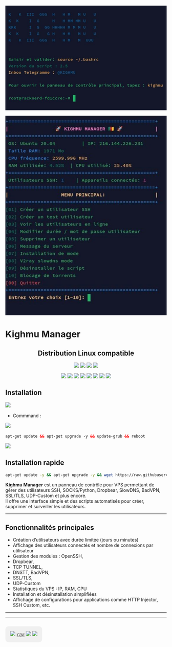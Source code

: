 <p align="center">
  <img src="PAGE%20KIGHMU.jpg" alt="Page Kighmu" width="600">
</p>

<p align="center">
  <img src="KIGHMU%20MANAGER.jpg" alt="Kighmu Manager" width="600">
</p>

# Kighmu Manager

<h2 align="center">Distribution Linux compatible</h2>

<p align="center"><img src="https://img.shields.io/static/v1?style=for-the-badge&logo=debian&label=Debian%209 & 2010&message=Stretch&color=red"> <img src="https://img.shields.io/static/v1?style=for-the-badge&logo=debian&label=Debian%2011&message=Ubuntu_20.04&color=red"> <img src="https://img.shields.io/static/v1?style=for-the-badge&logo=ubuntu&label=Ubuntu%2018&message=18.04 LTS&color=red"> <img src="https://img.shields.io/static/v1?style=for-the-badge&logo=ubuntu&label=Ubuntu%2020&message=20.04 LTS&color=red"></p>

<p align="center">
  <img src="https://img.shields.io/badge/Service-OpenSSH-success.svg">  
  <img src="https://img.shields.io/badge/Service-Dropbear-success.svg">  
  <img src="https://img.shields.io/badge/Service-BadVPN-success.svg">  
  <img src="https://img.shields.io/badge/Service-Stunnel-success.svg">  
  <img src="https://img.shields.io/badge/Service-V2ray-success.svg">  
  <img src="https://img.shields.io/badge/Service-UDP_Custom-success.svg">  
  <img src="https://img.shields.io/badge/Service-DNSTT-success.svg">  
  <img src="https://img.shields.io/badge/Service-TCP_Tunnel-success.svg">  
</p>

## Installation

<img src="https://img.shields.io/static/v1?style=for-the-badge&logo=powershell&label=Shell&message=Bash%20Script&color=lightgray"></img>
- Commmand :

<img src="https://img.shields.io/badge/Service-Update%20First-green"></img>
 ```html
 apt-get update && apt-get upgrade -y && update-grub && reboot
  ```
 <img src="https://img.shields.io/badge/Installation Du-Script%20VPS-green"></img>
 
 ## Installation rapide
 

 ```bash
 apt-get update -y && apt-get upgrade -y && wget https://raw.githubusercontent.com/kinf744/Kighmu/main/install_kighmu.sh -O install_kighmu.sh && chmod +x install_kighmu.sh && bash install_kighmu.sh
```


**Kighmu Manager** est un panneau de contrôle pour VPS permettant de gérer des utilisateurs SSH, SOCKS/Python, Dropbear, SlowDNS, BadVPN, SSL/TLS, UDP-Custom et plus encore.  
Il offre une interface simple et des scripts automatisés pour créer, supprimer et surveiller les utilisateurs.

---

## Fonctionnalités principales

- Création d’utilisateurs avec durée limitée (jours ou minutes)
- Affichage des utilisateurs connectés et nombre de connexions par utilisateur
- Gestion des modules : OpenSSH,
- Dropbear,
- TCP TUNNEL,
- DNSTT, BadVPN,
- SSL/TLS,
- UDP-Custom
- Statistiques du VPS : IP, RAM, CPU
- Installation et désinstallation simplifiées
- Affichage de configurations pour applications comme HTTP Injector, SSH Custom, etc.

---

---

<p align="center" style="background-color:#f0f0f0; padding: 15px; border-radius: 10px; display: inline-block;">
  <img src="https://img.shields.io/badge/Pays-Cameroun-ff0000?style=for-the-badge&logo=appveyor"> 🇨🇲  
  <img src="https://img.shields.io/badge/Telegram-@KIGHMU-0088cc?style=for-the-badge&logo=telegram">  
  <img src="https://img.shields.io/badge/Gmail-adrienyuoi@gmail.com-d14836?style=for-the-badge&logo=gmail">  
</p>
